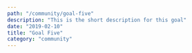 ```yaml
---
path: "/community/goal-five"
description: "This is the short description for this goal"
date: "2019-02-10"
title: "Goal Five"
category: "community"
---
```

